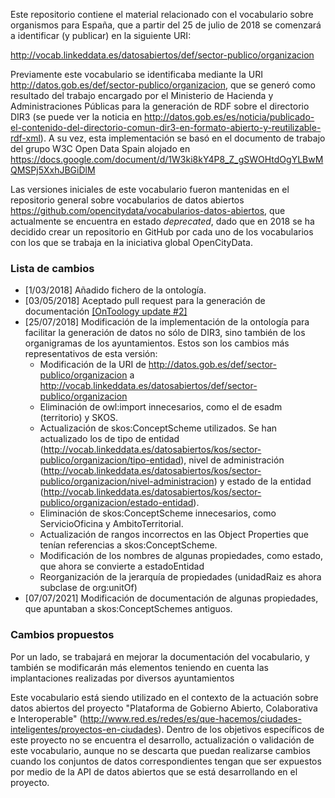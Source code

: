 Este repositorio contiene el material relacionado con el vocabulario sobre organismos para España, que a partir del 25 de julio de 2018 se comenzará a identificar (y publicar) en la siguiente URI:

http://vocab.linkeddata.es/datosabiertos/def/sector-publico/organizacion

Previamente este vocabulario se identificaba mediante la URI http://datos.gob.es/def/sector-publico/organizacion, que se generó como resultado del trabajo encargado por el Ministerio de Hacienda y Administraciones Públicas para la generación de RDF sobre el directorio DIR3 (se puede ver la noticia en http://datos.gob.es/es/noticia/publicado-el-contenido-del-directorio-comun-dir3-en-formato-abierto-y-reutilizable-rdf-xml). A su vez, esta implementación se basó en el documento de trabajo del grupo W3C Open Data Spain alojado en https://docs.google.com/document/d/1W3ki8kY4P8_Z_gSWOHtdOgYLBwMQMSPj5XxhJBGiDlM

Las versiones iniciales de este vocabulario fueron mantenidas en el repositorio general sobre vocabularios de datos abiertos https://github.com/opencitydata/vocabularios-datos-abiertos, que actualmente se encuentra en estado *deprecated*, dado que en 2018 se ha decidido crear un repositorio en GitHub por cada uno de los vocabularios con los que se trabaja en la iniciativa global OpenCityData.

### Lista de cambios
* [1/03/2018] Añadido fichero de la ontología.
* [03/05/2018] Aceptado pull request para la generación de documentación [[OnToology update #2]](https://github.com/opencitydata/sector-publico-organismos/pull/2)
* [25/07/2018] Modificación de la implementación de la ontología para facilitar la generación de datos no sólo de DIR3, sino también de los organigramas de los ayuntamientos. Estos son los cambios más representativos de esta versión:
  * Modificación de la URI de http://datos.gob.es/def/sector-publico/organizacion a http://vocab.linkeddata.es/datosabiertos/def/sector-publico/organizacion
  * Eliminación de owl:import innecesarios, como el de esadm (territorio) y SKOS.
  * Actualización de skos:ConceptScheme utilizados. Se han actualizado los de tipo de entidad (http://vocab.linkeddata.es/datosabiertos/kos/sector-publico/organizacion/tipo-entidad), nivel de administración (http://vocab.linkeddata.es/datosabiertos/kos/sector-publico/organizacion/nivel-administracion) y estado de la entidad (http://vocab.linkeddata.es/datosabiertos/kos/sector-publico/organizacion/estado-entidad).
  * Eliminación de skos:ConceptScheme innecesarios, como ServicioOficina y AmbitoTerritorial.
  * Actualización de rangos incorrectos en las Object Properties que tenían referencias a skos:ConceptScheme.
  * Modificación de los nombres de algunas propiedades, como estado, que ahora se convierte a estadoEntidad
  * Reorganización de la jerarquía de propiedades (unidadRaiz es ahora subclase de org:unitOf)
* [07/07/2021] Modificación de documentación de algunas propiedades, que apuntaban a skos:ConceptSchemes antiguos.

### Cambios propuestos
Por un lado, se trabajará en mejorar la documentación del vocabulario, y también se modificarán más elementos teniendo en cuenta las implantaciones realizadas por diversos ayuntamientos

Este vocabulario está siendo utilizado en el contexto de la actuación sobre datos abiertos del proyecto "Plataforma de Gobierno Abierto, Colaborativa e Interoperable" (http://www.red.es/redes/es/que-hacemos/ciudades-inteligentes/proyectos-en-ciudades). Dentro de los objetivos específicos de este proyecto no se encuentra el desarrollo, actualización o validación de este vocabulario, aunque no se descarta que puedan realizarse cambios cuando los conjuntos de datos correspondientes tengan que ser expuestos por medio de la API de datos abiertos que se está desarrollando en el proyecto. 
